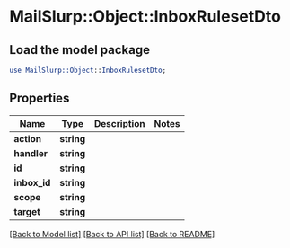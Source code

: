 # MailSlurp::Object::InboxRulesetDto

## Load the model package
```perl
use MailSlurp::Object::InboxRulesetDto;
```

## Properties
Name | Type | Description | Notes
------------ | ------------- | ------------- | -------------
**action** | **string** |  | 
**handler** | **string** |  | 
**id** | **string** |  | 
**inbox_id** | **string** |  | 
**scope** | **string** |  | 
**target** | **string** |  | 

[[Back to Model list]](../README#documentation-for-models) [[Back to API list]](../README#documentation-for-api-endpoints) [[Back to README]](../README)


